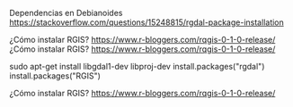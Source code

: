 


Dependencias en Debianoides https://stackoverflow.com/questions/15248815/rgdal-package-installation

¿Cómo instalar RGIS? https://www.r-bloggers.com/rqgis-0-1-0-release/
¿Cómo instalar RGIS? https://www.r-bloggers.com/rqgis-0-1-0-release/

sudo apt-get install libgdal1-dev libproj-dev
install.packages("rgdal")
install.packages("RGIS")

¿Cómo instalar RGIS? https://www.r-bloggers.com/rqgis-0-1-0-release/
